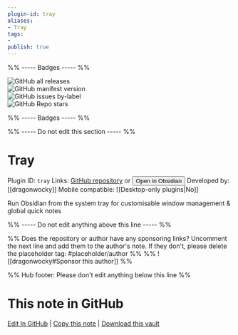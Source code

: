 ```yaml
---
plugin-id: tray
aliases:
- Tray
tags: 
- 
publish: true
---
```


%% ----- Badges ----- %%

![GitHub all releases](https://img.shields.io/github/downloads/dragonwocky/obsidian-tray/total?color=573E7A&logo=github&style=for-the-badge)   
![GitHub manifest version](https://img.shields.io/github/manifest-json/v/dragonwocky/obsidian-tray?color=573E7A&logo=github&style=for-the-badge)   
![GitHub issues by-label](https://img.shields.io/github/issues/dragonwocky/obsidian-tray/help%20wanted?color=573E7A&logo=github&style=for-the-badge)   
![GitHub Repo stars](https://img.shields.io/github/stars/dragonwocky/obsidian-tray?color=573E7A&logo=github&style=for-the-badge)

%% ----- Badges ----- %%

%% ----- Do not edit this section ----- %%

# Tray

Plugin ID: `tray`
Links: [GitHub repository](https://github.com/dragonwocky/obsidian-tray) or [<button id=HH>Open in Obsidian</button>](obsidian://show-plugin?id=tray)
Developed by: [[dragonwocky]]
Mobile compatible: [[Desktop-only plugins|No]]

Run Obsidian from the system tray for customisable window management & global quick notes

%% ----- Do not edit anything above this line ----- %% 

%% Does the repository or author have any sponsoring links? Uncomment the next line and add them to the author's note. If they don't, please delete the placeholder tag: #placeholder/author %%
%% ![[dragonwocky#Sponsor this author]] %%

%% Hub footer: Please don't edit anything below this line %%

# This note in GitHub

<span class="git-footer">[Edit In GitHub](https://github.dev/obsidian-community/obsidian-hub/blob/main/02%20-%20Community%20Expansions/02.05%20All%20Community%20Expansions/Plugins/tray.md "git-hub-edit-note") | [Copy this note](https://raw.githubusercontent.com/obsidian-community/obsidian-hub/main/02%20-%20Community%20Expansions/02.05%20All%20Community%20Expansions/Plugins/tray.md "git-hub-copy-note") | [Download this vault](https://github.com/obsidian-community/obsidian-hub/archive/refs/heads/main.zip "git-hub-download-vault") </span>
